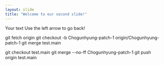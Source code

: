 ```yaml
---
layout: slide
title: "Welcome to our second slide!"
---
```

Your text
Use the left arrow to go back!

git fetch origin
git checkout -b Chogunhyung-patch-1 origin/Chogunhyung-patch-1
git merge test.main

git checkout test.main
git merge --no-ff Chogunhyung-patch-1
git push origin test.main
